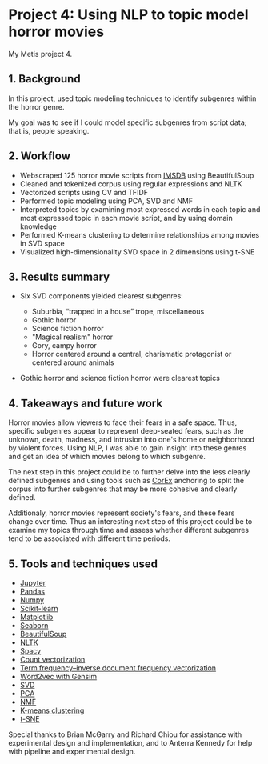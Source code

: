 # Project 4: Using NLP to topic model horror movies

My Metis project 4.

## 1. Background
In this project, used topic modeling techniques to identify subgenres within the horror genre.

My goal was to see if I could model specific subgenres from script data; that is, people speaking.

## 2. Workflow
- Webscraped 125 horror movie scripts from [IMSDB](https://www.imsdb.com/) using BeautifulSoup
- Cleaned and tokenized corpus using regular expressions and NLTK
- Vectorized scripts using CV and TFIDF
- Performed topic modeling using PCA, SVD and NMF
- Interpreted topics by examining most expressed words in each topic and most expressed topic in each movie script, and by using domain knowledge 
- Performed K-means clustering to determine relationships among movies in SVD space
- Visualized high-dimensionality SVD space in 2 dimensions using t-SNE

## 3. Results summary
- Six SVD components yielded clearest subgenres:
  - Suburbia, “trapped in a house” trope, miscellaneous
  - Gothic horror
  - Science fiction horror
  - "Magical realism" horror
  - Gory, campy horror
  - Horror centered around a central, charismatic protagonist or centered around animals
  
 - Gothic horror and science fiction horror were clearest topics

## 4. Takeaways and future work
Horror movies allow viewers to face their fears in a safe space. Thus, specific subgenres appear to represent deep-seated fears, such as the unknown, death, madness, and intrusion into one's home or neighborhood by violent forces. Using NLP, I was able to gain insight into these genres and get an idea of which movies belong to which subgenre.

The next step in this project could be to further delve into the less clearly defined subgenres and using tools such as [CorEx](https://pypi.org/project/corextopic/) anchoring to split the corpus into further subgenres that may be more cohesive and clearly defined.

Additionaly, horror movies represent society's fears, and these fears change over time. Thus an interesting next step of this project could be to examine my topics through time and assess whether different subgenres tend to be associated with different time periods. 


## 5. Tools and techniques used
- [Jupyter](https://jupyter.org/)
- [Pandas](https://pandas.pydata.org/)
- [Numpy](https://numpy.org/)
- [Scikit-learn](https://scikit-learn.org/stable/)
- [Matplotlib](https://matplotlib.org/)
- [Seaborn](https://seaborn.pydata.org/index.html)
- [BeautifulSoup](https://www.crummy.com/software/BeautifulSoup/bs4/doc/)
- [NLTK](https://www.nltk.org/)
- [Spacy](https://spacy.io/)
- [Count vectorization](https://scikit-learn.org/stable/modules/generated/sklearn.feature_extraction.text.CountVectorizer.html) 
- [Term frequency–inverse document frequency vectorization](https://scikit-learn.org/stable/modules/generated/sklearn.feature_extraction.text.TfidfVectorizer.html)
- [Word2vec with Gensim](https://radimrehurek.com/gensim/models/word2vec.html)
- [SVD](https://scikit-learn.org/stable/modules/generated/sklearn.decomposition.TruncatedSVD.html)
- [PCA](https://scikit-learn.org/stable/modules/generated/sklearn.decomposition.PCA.html)
- [NMF](https://scikit-learn.org/stable/modules/generated/sklearn.decomposition.NMF.html)
- [K-means clustering](https://scikit-learn.org/stable/modules/generated/sklearn.cluster.KMeans.html)
- [t-SNE](https://scikit-learn.org/stable/modules/generated/sklearn.manifold.TSNE.html)

Special thanks to Brian McGarry and Richard Chiou for assistance with experimental design and implementation, and to Anterra Kennedy for help with pipeline and experimental design.

